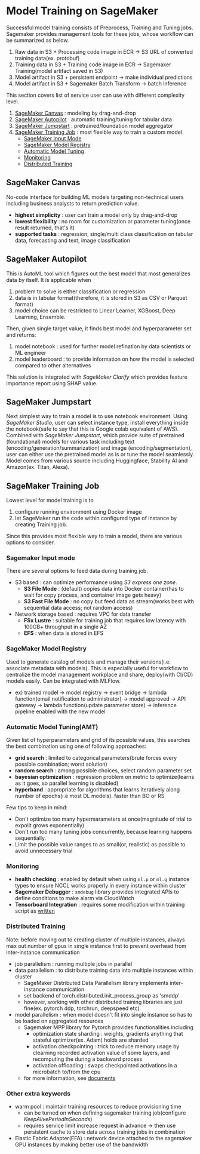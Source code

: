 # Model Training on SageMaker

Successful model training consists of Preprocess, Training and Tuning jobs. Sagemaker provides management tools for these jobs, whose workflow can be summarized as below.

1. Raw data in S3 + Processing code image in ECR -> S3 URL of converted training data(ex. protobuf)
1. Training data in S3 + Training code image in ECR -> Sagemaker Training(model artifact saved in S3)
1. Model artifact in S3 + persistent endpoint -> make individual predictions
1. Model artifact in S3 + Sagemaker Batch Transform -> batch inference

This section covers list of service user can use with different complexity level.

1. [SageMaker Canvas](#sagemaker-canvas) : modeling by drag-and-drop
1. [SageMaker Autopilot](#sagemaker-autopilot) : automatic training/tuning for tabular data
1. [SageMaker Jumpstart](#sagemaker-jumpstart) : pretrained/foundation model aggregator
1. [SageMaker Training Job](#sagemaker-training-job) : most flexible way to train a custom model
    * [SageMaker Input Mode](#sagemaker-input-mode)
    * [SageMaker Model Registry](#sagemaker-model-registry)
    * [Automatic Model Tuning](#automatic-model-tuningamt)
    * [Monitoring](#monitoring)
    * [Distributed Training](#distributed-training)

## SageMaker Canvas

No-code interface for building ML models targeting non-technical users including business analysts to return prediction value.

* **highest simplicity** : user can train a model only by drag-and-drop
* **lowest flexibility** : no room for customization or parameter tuning(once result returned, that's it)
* **supported tasks** : regression, single/multi class classification on tabular data, forecasting and text, image classification

## SageMaker Autopilot

This is AutoML tool which figures out the best model that most generalizes data by itself. It is applicable when 

1. problem to solve is either classification or regression
1. data is in tabular format(therefore, it is stored in S3 as CSV or Parquet format)
1. model choice can be restricted to Linear Learner, XGBoost, Deep Learning, Ensemble.

Then, given single target value, it finds best model and hyperparameter set and returns:

1. model notebook : used for further model refination by data scientists or ML engineer
1. model leaderboard : to provide information on how the model is selected compared to other alternatives

This solution is integrated with *SageMaker Clarify* which provides feature importance report using SHAP value.

## SageMaker Jumpstart

Next simplest way to train a model is to use notebook environment. Using *SageMaker Studio*, user can select instance type, install everything inside the notebook(safe to say that this is Google colab equivalent of AWS). Combined with *SageMaker Jumpstart*, which provide suite of pretrained (foundational) models for various task including text (encoding/generation/summarization) and image (encoding/segmentation), user can either use the pretrained model as is or tune the model seamlessly. Model comes from various source including Huggingface, Stability AI and Amazon(ex. Titan, Alexa).

## SageMaker Training Job

Lowest level for model training is to

1. configure running environment using Docker image
1. let SageMaker run the code within configured type of instance by creating Training job. 

Since this provides most flexible way to train a model, there are various options to consider.

### Sagemaker Input mode

There are several options to feed data during training job.

* S3 based : can optimize performance using *S3 express one zone*.
    * **S3 File Mode** : (default) copies data into Docker container(has to wait for copy process, and container image gets heavy)
    * **S3 Fast File Mode** : no copy but feed data as stream(works best with sequential data access; not random access)
* Network storage based : requires VPC for data transfer
    * **FSx Lustre** : suitable for training job that requires low latency with 100GB+ throughput in a single AZ
    * **EFS** : when data is stored in EFS

### SageMaker Model Registry

Used to generate catalog of models and manage their versions(i.e. associate metadata with models). This is especially useful for workflow to centralize the model management workplace and share, deploy(with CI/CD) models easily. Can be integrated with MLFlow.

* ex) trained model -> model registry -> event bridge -> lambda function(email notification to administrator) -> model approved -> API gateway -> lambda function(update parameter store) -> inference pipeline enabled with the new model

### Automatic Model Tuning(AMT)

Given list of hyperparameters and grid of its possible values, this searches the best combination using one of following approaches:

* **grid search** : limited to categorical parameters(brute forces every possible combination; worst solution)
* **random search** : among possible choices, select random parameter set
* **bayesian optimization** : regression problem on metric to optimize(learns as it goes, so parallel learning is disabled)
* **hyperband** : appropriate for algorithms that learns iteratively along number of epochs(i.e most DL models). faster than BO or RS

Few tips to keep in mind:

* Don't optimize too many hypermarameters at once(magnitude of trial to expolit grows exponentially)
* Don't run too many tuning jobs concurrently, because learning happens sequentially.
* Limit the possible value ranges to as small(or, realistic) as possible to avoid unnecessary trial

### Monitoring

* **health checking** : enabled by default when using `ml.p` or `ml.g` instance types to ensure NCCL works properly in every instance within cluster
* **Sagemaker Debugger** : `smdebug` library provides integrated APIs to define conditions to make alarm via CloudWatch
* **Tensorboard Integration** : requires some modification within training script as [written](https://docs.aws.amazon.com/sagemaker/latest/dg/tensorboard-on-sagemaker.html)

### Distributed Training

Note: before moving out to creating cluster of multiple instances, always max out number of gpus in single instance first to prevent overhead from inter-instance communication

* job parallelism : running multiple jobs in parallel
* data parallelism : to distribute training data into multiple instances within cluster
    * SageMaker Distributed Data Parallelism library implements inter-instance communication
    * set backend of torch.distributed.init_process_group as 'smddp'
    * however, working with other distributed training libraries are just fine(ex. pytorch ddp, torchrun, deepspeed etc)
* model parallelism : when model doesn't fit into single instance so has to be loaded on aggregated resources
    * Sagemaker MPP library for Pytorch provides functionalities including
        * optimization state sharding : weights, gradients anything that stateful optimizer(ex. Adam) holds are sharded
        * activation checkpointing : trick to reduce memory usage by clearning recorded activation value of some layers, and recomputing the during a backward process
        * activation offloading : swaps checkpointed activations in a microbatch to/from the cpu
    * for more information, see [documents](https://sagemaker.readthedocs.io/en/stable/api/training/sdp_versions/latest/smd_data_parallel_pytorch.html)

### Other extra keywords 

* warm pool : maintain training resources to reduce provisioning time
    * can be turned on when defining sagemaker training job(configure *KeepAlivePeriodInSeconds*)
    * requires service limit increase request in advance -> then use persistent cache to store data across training jobs in combination
* Elastic Fabric Adapter(EFA) : network device attached to the sagemaker GPU instances by making better use of the bandwidth    